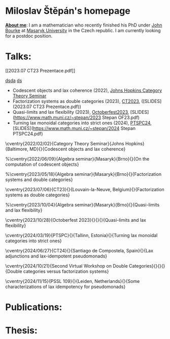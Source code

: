 # Miloslav Štěpán's homepage


**<u>About me</u>**: I am a mathematician who recently finished his PhD under [John Bourke](https://www.math.muni.cz/~bourkej/) at [Masaryk University](https://www.sci.muni.cz/en) in the Czech republic. I am currently looking for a postdoc position.


# Talks:
[[2023.07 CT23 Prezentace.pdf]]

[dsda](dddddd)
[ds](dsad)

- Codescent objects and lax coherence (2022), [Johns Hopkins Category Theory Seminar](https://math.jhu.edu/~eriehl/ct/)
- Factorization systems as double categories (2023), [CT2023](https://sites.uclouvain.be/ct2023/), ([SLIDES](2023.07 CT23 Prezentace.pdf))
- Quasi-limits and lax flexibility (2023), [Octoberfest2023](https://richardblute.ca/octoberfest-2023/), [SLIDES](https://www.math.muni.cz/~stepan/2023 Stepan OF23.pdf)
- Turning lax monoidal categories into strict ones (2024), [PTSPC24](https://www.ioc.ee/~cneste/ptspc-workshop/2024.html), [SLIDES](https://www.math.muni.cz/~stepan/2024 Stepan PTSPC24.pdf)

\cventry{2022/02/02}{Category Theory Seminar}{Johns Hopkins}{Baltimore, MD}{}{Codescent objects and lax coherence}

%\cventry{2022/06/09}{Algebra seminar}{Masaryk}{Brno}{}{On the computation of codescent objects}

%\cventry{2023/05/18}{Algebra seminar}{Masaryk}{Brno}{}{Factorization systems and double categories}

\cventry{2023/07/06}{CT23}{}{Louvain-la-Neuve, Belgium}{}{Factorization systems as double categories}

%\cventry{2023/10/04}{Algebra seminar}{Masaryk}{Brno}{}{Quasi-limits and lax flexibility}

\cventry{2023/10/28}{Octoberfest 2023}{}{}{}{Quasi-limits and lax flexibility}

\cventry{2024/03/19}{PTSPC}{}{Tallinn, Estonia}{}{Turning lax monoidal categories into strict ones}

\cventry{2024/06/27}{CT24}{}{Santiago de Compostela, Spain}{}{Lax adjunctions and lax-idempotent pseudomonads}

\cventry{2024/10/21}{Second Virtual Workshop on Double Categories}{}{}{}{Double categories versus factorization systems}

\cventry{2024/11/15}{PSSL 109}{}{Leiden, Netherlands}{}{Some characterizations of lax idempotency for pseudomonads}

# Publications:

# Thesis:
